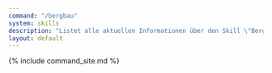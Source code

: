 ```yaml
---
command: "/bergbau"
system: skills
description: "Listet alle aktuellen Informationen über den Skill \"Bergbau\" auf."
layout: default
---
```

{% include command_site.md %}
